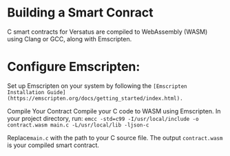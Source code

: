 # Building a Smart Conract
C smart contracts for Versatus are compiled to WebAssembly (WASM) using Clang or GCC, along with Emscripten.

# Configure Emscripten:
Set up Emscripten on your system by following the `[Emscripten Installation Guide](https://emscripten.org/docs/getting_started/index.html).`

Compile Your Contract
Compile your C code to WASM using Emscripten. In your project directory, run:
`emcc -std=c99 -I/usr/local/include -o contract.wasm main.c -L/usr/local/lib -ljson-c`

Replace`main.c` with the path to your C source file. The output `contract.wasm` is your compiled smart contract.